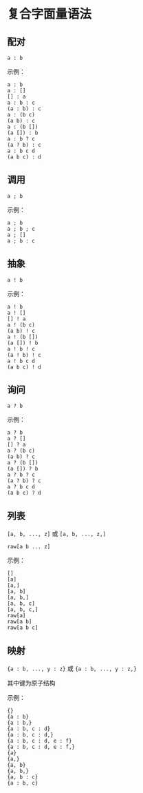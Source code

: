 # 复合字面量语法

## 配对

`a : b`

示例：

```air
a : b
a : []
[] : a
a : b : c
(a : b) : c
a : (b c)
(a b) : c
a : (b [])
(a []) : b
a : b ? c
(a ? b) : c
a : b c d
(a b c) : d
```

## 调用

`a ; b`

示例：

```Air
a ; b
a ; b ; c
a ; []
a ; b : c
```

## 抽象

`a ! b`

示例：

```air
a ! b
a ! []
[] ! a
a ! (b c)
(a b) ! c
a ! (b [])
(a []) ! b
a ! b ! c
(a ! b) ! c
a ! b c d
(a b c) ! d
```

## 询问

`a ? b`

示例：

```air
a ? b
a ? []
[] ? a
a ? (b c)
(a b) ? c
a ? (b [])
(a []) ? b
a ? b ? c
(a ? b) ? c
a ? b c d
(a b c) ? d
```

## 列表

`[a, b, ..., z]` 或 `[a, b, ..., z,]`

`raw[a b ... z]`

示例：

```air
[]
[a]
[a,]
[a, b]
[a, b,]
[a, b, c]
[a, b, c,]
raw[a]
raw[a b]
raw[a b c]
```

## 映射

`{a : b, ..., y : z}` 或 `{a : b, ..., y : z,}`

其中键为原子结构

示例：

```air
{}
{a : b}
{a : b,}
{a : b, c : d}
{a : b, c : d,}
{a : b, c : d, e : f}
{a : b, c : d, e : f,}
{a}
{a,}
{a, b}
{a, b,}
{a, b : c}
{a : b, c}
```
